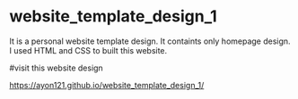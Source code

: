 # website_template_design_1
It is a personal website template design. It containts only homepage design. I used HTML and CSS to built this website.


#visit this website design

https://ayon121.github.io/website_template_design_1/
